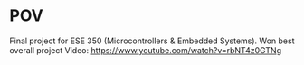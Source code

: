 # POV
Final project for ESE 350 (Microcontrollers & Embedded Systems). Won best overall project
Video: https://www.youtube.com/watch?v=rbNT4z0GTNg
